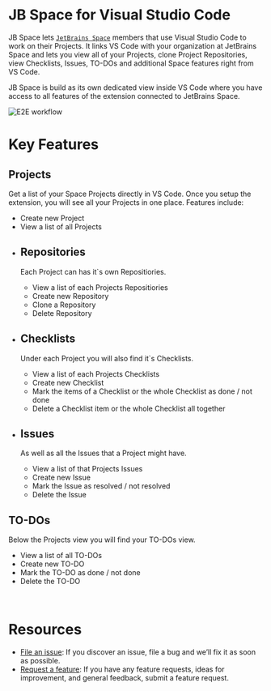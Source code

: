 # JB Space for Visual Studio Code

JB Space lets [`JetBrains Space`](https://www.jetbrains.com/space/) members that use Visual Studio Code to work on their Projects. It links VS Code with your organization at JetBrains Space and lets you view all of your Projects, clone Project Repositories, view Checklists, Issues, TO-DOs and additional Space features right from VS Code.

JB Space is build as its own dedicated view inside VS Code where you have access to all features of the extension connected to JetBrains Space.

![E2E workflow](https://github.com/oliver92/vscode-space/raw/master/media/features-overview.gif)

# Key Features

## Projects

Get a list of your Space Projects directly in VS Code. Once you setup the extension, you will see all your Projects in one place. Features include:

  - Create new Project
  - View a list of all Projects

<!-- <br/> -->

  - ## Repositories

    Each Project can has it`s own Repositiories. 
      - View a list of each Projects Repositiories
      - Create new Repository
      - Clone a Repository
      - Delete Repository

  - ## Checklists

    Under each Project you will also find it`s Checklists.
      - View a list of each Projects Checklists
      - Create new Checklist
      - Mark the items of a Checklist or the whole Checklist as done / not done
      - Delete a Checklist item or the whole Checklist all together

  - ## Issues

    As well as all the Issues that a Project might have.
      - View a list of that Projects Issues
      - Create new Issue
      - Mark the Issue as resolved / not resolved
      - Delete the Issue

## TO-DOs

Below the Projects view you will find your TO-DOs view.
  - View a list of all TO-DOs
  - Create new TO-DO
  - Mark the TO-DO as done / not done
  - Delete the TO-DO

<br/>

# Resources

- [File an issue](https://github.com/oliver92/vscode-space/issues/new?assignees=&labels=bug&title=): If you discover an issue, file a bug and we’ll fix it as soon as possible.
- [Request a feature](https://github.com/oliver92/vscode-space/issues/new?assignees=&labels=enhancement&title=): If you have any feature requests, ideas for improvement, and general feedback, submit a feature request.
